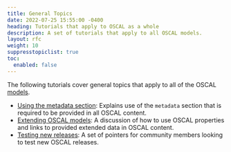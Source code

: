 ```yaml
---
title: General Topics
date: 2022-07-25 15:55:00 -0400
heading: Tutorials that apply to OSCAL as a whole
description: A set of tutorials that apply to all OSCAL models.
layout: rfc
weight: 10
suppresstopiclist: true
toc:
  enabled: false
---
```


The following tutorials cover general topics that apply to all of the OSCAL [models](/concepts/layer/).

- [Using the metadata section](metadata/): Explains use of the `metadata` section that is required to be provided in all OSCAL content.
- [Extending OSCAL models](extension/): A discussion of how to use OSCAL properties and links to provided extended data in OSCAL content.
- [Testing new releases](releases/): A set of pointers for community members looking to test new OSCAL releases.
